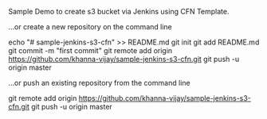 Sample Demo to create s3 bucket via Jenkins using CFN Template. 





…or create a new repository on the command line

echo "# sample-jenkins-s3-cfn" >> README.md
git init
git add README.md
git commit -m "first commit"
git remote add origin https://github.com/khanna-vijay/sample-jenkins-s3-cfn.git
git push -u origin master

…or push an existing repository from the command line

git remote add origin https://github.com/khanna-vijay/sample-jenkins-s3-cfn.git
git push -u origin master
